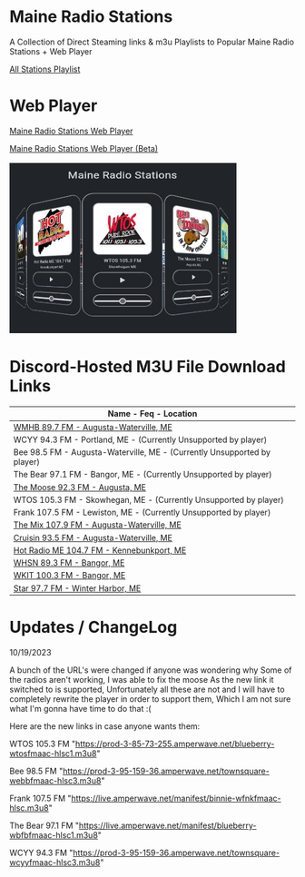 # Maine Radio Stations
A Collection of Direct Steaming links & m3u Playlists to Popular Maine Radio Stations + Web Player

[All Stations Playlist](https://raw.githubusercontent.com/AlecMcCutcheon/MaineRadioStations/main/All%20Stations%20Playlist.m3u)

# Web Player

[Maine Radio Stations Web Player](https://alecmccutcheon.github.io/MaineRadioStations/)

[Maine Radio Stations Web Player (Beta)](https://alecmccutcheon.github.io/MaineRadioStations/PlayerBeta.html)
<br></br>
<img src="https://github.com/AlecMcCutcheon/MaineRadioStations/raw/webplayer/Preview.jpg" width="400" height="300" />

# Discord-Hosted M3U File Download Links

| Name - Feq - Location |
| --------------------------------------------------------------------------------------------------------------------------------------- |
| [WMHB 89.7 FM - Augusta-Waterville, ME](https://cdn.discordapp.com/attachments/1052435865240080385/1052435872244576306/WMHB_89.7_FM_-_Augusta-Waterville_ME.m3u)| 
| WCYY 94.3 FM - Portland, ME - (Currently Unsupported by player)|
| Bee 98.5 FM - Augusta-Waterville, ME - (Currently Unsupported by player)|
| The Bear 97.1 FM - Bangor, ME - (Currently Unsupported by player)|
| [The Moose 92.3 FM - Augusta, ME](https://cdn.discordapp.com/attachments/1052435865240080385/1052435944407568384/The_Moose_92.3_FM_-_Augusta_ME.m3u)|
| WTOS 105.3 FM - Skowhegan, ME - (Currently Unsupported by player)|
| Frank 107.5 FM - Lewiston, ME - (Currently Unsupported by player)|
| [The Mix 107.9 FM - Augusta-Waterville, ME](https://cdn.discordapp.com/attachments/1052435865240080385/1052435997494870087/Mix_107.9_FM_-_Augusta-Waterville_ME.m3u)|
| [Cruisin 93.5 FM - Augusta-Waterville, ME](https://cdn.discordapp.com/attachments/1052435865240080385/1052435996593094696/Cruisin_93.5_FM_-_Augusta-Waterville_ME.m3u)|
| [Hot Radio ME 104.7 FM - Kennebunkport, ME](https://cdn.discordapp.com/attachments/1052435865240080385/1052435997184512020/Hot_Radio_ME_104.7_FM_-_Kennebunkport_ME.m3u)| 
| [WHSN 89.3 FM - Bangor, ME](https://cdn.discordapp.com/attachments/1052435865240080385/1052435871594446909/WHSN_89.3_FM_-_Bangor_ME.m3u)|
| [WKIT 100.3 FM - Bangor, ME](https://cdn.discordapp.com/attachments/1052435865240080385/1052435871925805128/WKIT_100.3_FM_-_Bangor_ME.m3u)|
| [Star 97.7 FM - Winter Harbor, ME](https://cdn.discordapp.com/attachments/1052435865240080385/1052435943853928448/Star_97.7_FM_-_Winter_Harbor_ME.m3u)| 

# Updates / ChangeLog

10/19/2023

A bunch of the URL's were changed if anyone was wondering why Some of the radios aren't working,
I was able to fix the moose As the new link it switched to is supported,
Unfortunately all these are not and I will have to completely rewrite the player in order to support them,
Which I am not sure what I'm gonna have time to do that :( 
 
Here are the new links in case anyone wants them:

WTOS 105.3 FM "https://prod-3-85-73-255.amperwave.net/blueberry-wtosfmaac-hlsc1.m3u8"

Bee 98.5 FM "https://prod-3-95-159-36.amperwave.net/townsquare-webbfmaac-hlsc3.m3u8"

Frank 107.5 FM "https://live.amperwave.net/manifest/binnie-wfnkfmaac-hlsc.m3u8"

The Bear 97.1 FM "https://live.amperwave.net/manifest/blueberry-wbfbfmaac-hlsc1.m3u8"

WCYY 94.3 FM "https://prod-3-95-159-36.amperwave.net/townsquare-wcyyfmaac-hlsc3.m3u8"


